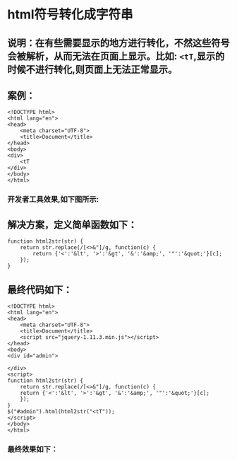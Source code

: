 # html符号转化成字符串
## 说明：在有些需要显示的地方进行转化，不然这些符号会被解析，从而无法在页面上显示。比如: ``` <tT ```,显示的时候不进行转化,则页面上无法正常显示。

## 案例：
```
<!DOCTYPE html>
<html lang="en">
<head>
	<meta charset="UTF-8">
	<title>Document</title>
</head>
<body>
<div>
    <tT
</div>
</body>
</html>
```
### 开发者工具效果,如下图所示:


## 解决方案，定义简单函数如下：
```
function html2str(str) {
	return str.replace(/[<>&"]/g, function(c) {
		return {'<':'&lt', '>':'&gt', '&':'&amp;', '"':'&quot;'}[c];
	});
}
```

## 最终代码如下：
```
<!DOCTYPE html>
<html lang="en">
<head>
	<meta charset="UTF-8">
	<title>Document</title>
	<script src="jquery-1.11.3.min.js"></script>
</head>
<body>
<div id="admin">

</div>
<script>
function html2str(str) {
    return str.replace(/[<>&"]/g, function(c) {
	return {'<':'&lt', '>':'&gt', '&':'&amp;', '"':'&quot;'}[c];
    });
}
$("#admin").html(html2str("<tT"));
</script>
</body>
</html>
```

### 最终效果如下：

